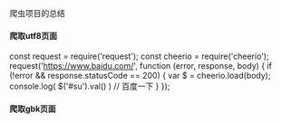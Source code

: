 爬虫项目的总结

#### 爬取utf8页面

const request = require('request');
const cheerio = require('cheerio');
request('https://www.baidu.com/', function (error, response, body) {
    if (!error && response.statusCode == 200) {
        var $ = cheerio.load(body);
        console.log( $('#su').val() )       // 百度一下
    }
});

#### 爬取gbk页面
